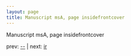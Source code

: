 ```yaml
---
layout: page
title: Manuscript msA, page insidefrontcover
---
```


Manuscript msA, page insidefrontcover

prev:  [--](../--) | next:  [ir](../ir)